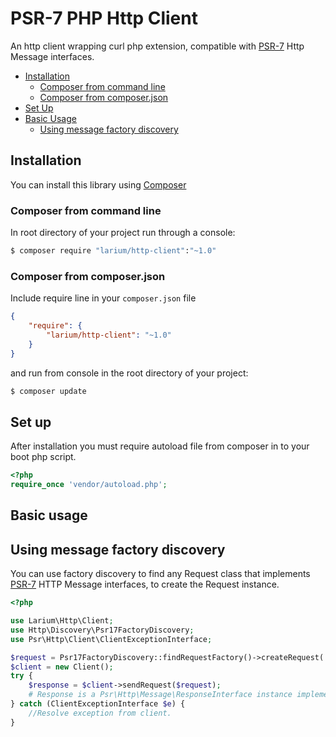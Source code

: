 # PSR-7 PHP Http Client

An http client wrapping curl php extension, compatible with [PSR-7](http://www.php-fig.org/psr/psr-7/) Http Message interfaces.

* [Installation](#installation)
  * [Composer from command line](#composer-from-command-line)
  * [Composer from composer.json](#composer-from-composer.json)
* [Set Up](#set-up)
* [Basic Usage](#basic-usage)
  * [Using message factory discovery](#using-message-factory-discovery)

## Installation
You can install this library using [Composer](https://getcomposer.org)
### Composer from command line
In root directory of your project run through a console:
```bash
$ composer require "larium/http-client":"~1.0"
```
### Composer from composer.json
Include require line in your ```composer.json``` file
```json
{
	"require": {
    	"larium/http-client": "~1.0"
    }
}
```
and run from console in the root directory of your project:
```bash
$ composer update
```

## Set up

After installation you must require autoload file from composer in to your boot php script.
```php
<?php
require_once 'vendor/autoload.php';
```

## Basic usage

## Using message factory discovery

You can use factory discovery to find any Request class that implements [PSR-7](http://www.php-fig.org/psr/psr-7/) HTTP Message interfaces, to create the Request instance.

```php
<?php

use Larium\Http\Client;
use Http\Discovery\Psr17FactoryDiscovery;
use Psr\Http\Client\ClientExceptionInterface;

$request = Psr17FactoryDiscovery::findRequestFactory()->createRequest('GET', 'http://www.example.com');
$client = new Client();
try {
	$response = $client->sendRequest($request);
	# Response is a Psr\Http\Message\ResponseInterface instance implementation.
} catch (ClientExceptionInterface $e) {
	//Resolve exception from client.
}
```